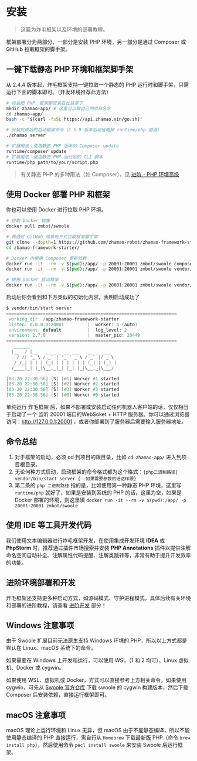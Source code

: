 # 安装

> 这篇为炸毛框架以及环境的部署教程。

框架部署分为两部分，一部分是安装 PHP 环境，另一部分是通过 Composer 或 GitHub 拉取框架的脚手架。

## 一键下载静态 PHP 环境和框架脚手架

从 2.4.4 版本起，炸毛框架支持一键拉取一个静态的 PHP 运行时和脚手架，只需运行下面的脚本即可。（开发环境推荐此方法）

```bash
# 将会把 PHP、框架都安装在此目录下
mkdir zhamao-app/ # 这里可以取自己的项目名字
cd zhamao-app/
bash -c "$(curl -fsSL https://api.zhamao.xin/go.sh)"

# 安装完成后的启动框架命令（2.5.0 版本后可省略掉 runtime/php 前缀）
./zhamao server

# 扩展用法：使用静态 PHP 版本的 Composer update
runtime/composer update
# 扩展用法：使用静态 PHP 运行别的 CLI 脚本
runtime/php path/to/your/script.php
```

> 有关静态 PHP 的多种用法（如 Composer），见 [进阶 - PHP 环境高级](/advanced/php-env)

## 使用 Docker 部署 PHP 和框架
你也可以使用 Docker 进行拉取 PHP 环境。

```bash
# 拉取 Docker 镜像
docker pull zmbot/swoole

# 再通过 GitHub 或其他方式拉取框架脚手架
git clone --depth=1 https://github.com/zhamao-robot/zhamao-framework-starter.git
cd zhamao-framework-starter/

# Docker 内使用 Composer 更新依赖
docker run -it --rm -v $(pwd):/app/ -p 20001:20001 zmbot/swoole composer update
docker run -it --rm -v $(pwd):/app/ -p 20001:20001 zmbot/swoole vendor/bin/start init

# 使用 Docker 启动框架
docker run -it --rm -v $(pwd):/app/ -p 20001:20001 zmbot/swoole vendor/bin/start server
```

启动后你会看到和下方类似的初始化内容，表明启动成功了

```verilog
$ vendor/bin/start server
=================================================================
 working_dir: /app/zhamao-framework-starter
 listen: 0.0.0.0:20001         |  worker: 4 (auto)
 environment: default          |  log_level: 2
 version: 2.7.0                |  master_pid: 28449
=================================================================
   ______
  |__  / |__   __ _ _ __ ___   __ _  ___
    / /| '_ \ / _` | '_ ` _ \ / _` |/ _ \
   / /_| | | | (_| | | | | | | (_| | (_) |
  /____|_| |_|\__,_|_| |_| |_|\__,_|\___/

[03-20 22:30:56] [S] [#1] Worker #1 started
[03-20 22:30:56] [S] [#2] Worker #2 started
[03-20 22:30:56] [S] [#3] Worker #3 started
[03-20 22:30:56] [S] [#0] Worker #0 started
```

单纯运行 炸毛框架 后，如果不部署或安装启动任何机器人客户端的话，仅仅相当于启动了一个 监听 20001 端口的WebSoket + HTTP 服务器。你可以通过浏览器访问：http://127.0.0.1:20001 ，或者你部署到了服务器后需要输入服务器地址。

## 命令总结

1. 对于框架的启动，必须 cd 到项目的跟目录，比如 `cd zhamao-app/` 进入到项目根目录。
2. 无论何种方式启动，启动框架的命令格式都为这个格式：`{php二进制路径} vendor/bin/start server {--如果需要参数的话这样跟}`
3. 第二条的 `php 二进制路径` 指的是，比如使用第一种静态 PHP 环境，这里写 `runtime/php` 就好了，如果是安装到系统的 PHP 的话，这里为空，如果是 Docker 部署的环境，则这里填 `docker run -it --rm -v $(pwd):/app/ -p 20001:20001 zmbot/swoole`

## 使用 IDE 等工具开发代码

我们使用文本编辑器进行炸毛框架开发，在使用集成开发环境 **IDEA** 或 **PhpStorm** 时，推荐通过插件市场搜索并安装 **PHP Annotations** 插件以提供注解命名空间自动补全、注解属性代码提醒、注解类跳转等，非常有助于提升开发效率的功能。

## 进阶环境部署和开发
炸毛框架还支持更多种启动方式，如源码模式、守护进程模式，具体后续有关环境和部署的进阶教程，请查看 [进阶开发](/advanced/) 部分！

## Windows 注意事项

由于 Swoole 扩展目前无法原生支持 Windows 环境的 PHP，所以以上方式都是默认在 Linux、macOS 系统下的命令。

如果需要在 Windows 上开发和运行，可以使用 WSL（1 和 2 均可）、Linux 虚拟机、Docker 或 cygwin。

如果使用 WSL、虚拟机或 Docker，方式可以直接参考上方相关命令。如果使用 cygwin，可先从 [Swoole 官方仓库](https://github.com/swoole/swoole-src) 下载 swoole 的 cygwin 构建版本，然后下载 Composer 后安装依赖，直接运行框架即可。

## macOS 注意事项

macOS 理论上运行环境和 Linux 无异，但 macOS 由于不能静态编译，所以不能使用静态编译的 PHP 直接运行，需自行从 `Homebrew` 下载最新版 PHP（命令 `brew install php`），然后使用命令 `pecl install swoole` 来安装 Swoole 后运行框架。
